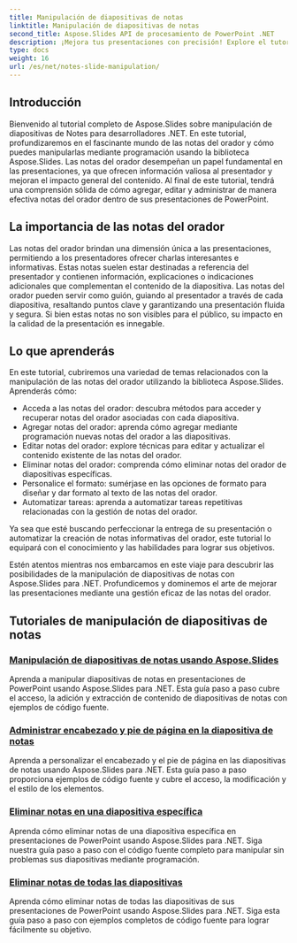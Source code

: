```yaml
---
title: Manipulación de diapositivas de notas
linktitle: Manipulación de diapositivas de notas
second_title: Aspose.Slides API de procesamiento de PowerPoint .NET
description: ¡Mejora tus presentaciones con precisión! Explore el tutorial de Aspose.Slides sobre manipulación de diapositivas de notas en .NET. Aprenda a agregar, editar y administrar notas del orador mediante programación.
type: docs
weight: 16
url: /es/net/notes-slide-manipulation/
---
```

## Introducción

Bienvenido al tutorial completo de Aspose.Slides sobre manipulación de diapositivas de Notes para desarrolladores .NET. En este tutorial, profundizaremos en el fascinante mundo de las notas del orador y cómo puedes manipularlas mediante programación usando la biblioteca Aspose.Slides. Las notas del orador desempeñan un papel fundamental en las presentaciones, ya que ofrecen información valiosa al presentador y mejoran el impacto general del contenido. Al final de este tutorial, tendrá una comprensión sólida de cómo agregar, editar y administrar de manera efectiva notas del orador dentro de sus presentaciones de PowerPoint.

## La importancia de las notas del orador

Las notas del orador brindan una dimensión única a las presentaciones, permitiendo a los presentadores ofrecer charlas interesantes e informativas. Estas notas suelen estar destinadas a referencia del presentador y contienen información, explicaciones o indicaciones adicionales que complementan el contenido de la diapositiva. Las notas del orador pueden servir como guión, guiando al presentador a través de cada diapositiva, resaltando puntos clave y garantizando una presentación fluida y segura. Si bien estas notas no son visibles para el público, su impacto en la calidad de la presentación es innegable.

## Lo que aprenderás

En este tutorial, cubriremos una variedad de temas relacionados con la manipulación de las notas del orador utilizando la biblioteca Aspose.Slides. Aprenderás cómo:

- Acceda a las notas del orador: descubra métodos para acceder y recuperar notas del orador asociadas con cada diapositiva.
- Agregar notas del orador: aprenda cómo agregar mediante programación nuevas notas del orador a las diapositivas.
- Editar notas del orador: explore técnicas para editar y actualizar el contenido existente de las notas del orador.
- Eliminar notas del orador: comprenda cómo eliminar notas del orador de diapositivas específicas.
- Personalice el formato: sumérjase en las opciones de formato para diseñar y dar formato al texto de las notas del orador.
- Automatizar tareas: aprenda a automatizar tareas repetitivas relacionadas con la gestión de notas del orador.

Ya sea que esté buscando perfeccionar la entrega de su presentación o automatizar la creación de notas informativas del orador, este tutorial lo equipará con el conocimiento y las habilidades para lograr sus objetivos.

Estén atentos mientras nos embarcamos en este viaje para descubrir las posibilidades de la manipulación de diapositivas de notas con Aspose.Slides para .NET. Profundicemos y dominemos el arte de mejorar las presentaciones mediante una gestión eficaz de las notas del orador.

## Tutoriales de manipulación de diapositivas de notas
### [Manipulación de diapositivas de notas usando Aspose.Slides](./notes-slide-manipulation/)
Aprenda a manipular diapositivas de notas en presentaciones de PowerPoint usando Aspose.Slides para .NET. Esta guía paso a paso cubre el acceso, la adición y extracción de contenido de diapositivas de notas con ejemplos de código fuente.
### [Administrar encabezado y pie de página en la diapositiva de notas](./header-and-footer-in-notes-slide/)
Aprenda a personalizar el encabezado y el pie de página en las diapositivas de notas usando Aspose.Slides para .NET. Esta guía paso a paso proporciona ejemplos de código fuente y cubre el acceso, la modificación y el estilo de los elementos.
### [Eliminar notas en una diapositiva específica](./remove-notes-at-specific-slide/)
Aprenda cómo eliminar notas de una diapositiva específica en presentaciones de PowerPoint usando Aspose.Slides para .NET. Siga nuestra guía paso a paso con el código fuente completo para manipular sin problemas sus diapositivas mediante programación.
### [Eliminar notas de todas las diapositivas](./remove-notes-from-all-slides/)
Aprenda cómo eliminar notas de todas las diapositivas de sus presentaciones de PowerPoint usando Aspose.Slides para .NET. Siga esta guía paso a paso con ejemplos completos de código fuente para lograr fácilmente su objetivo.